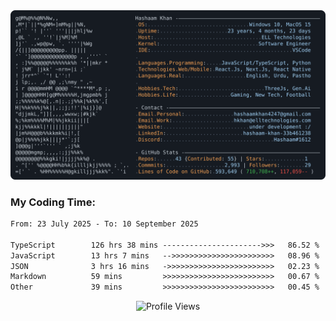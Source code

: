 <a href="https://github.com/HashaamKhan19/HashaamKhan19">
  <picture>
    <source media="(prefers-color-scheme: dark)" srcset="https://raw.githubusercontent.com/HashaamKhan19/HashaamKhan19/main/dark_mode.svg">
    <img alt="Hashaam Khan's GitHub Profile README" src="https://raw.githubusercontent.com/HashaamKhan19/HashaamKhan19/main/dark_mode.svg">
  </picture>
</a>

<h3>My Coding Time:</h1>
<!--START_SECTION:waka-->

```txt
From: 23 July 2025 - To: 10 September 2025

TypeScript        126 hrs 38 mins ---------------------->>>   86.52 %
JavaScript        13 hrs 7 mins   -->>>>>>>>>>>>>>>>>>>>>>>   08.96 %
JSON              3 hrs 16 mins   ->>>>>>>>>>>>>>>>>>>>>>>>   02.23 %
Markdown          59 mins         >>>>>>>>>>>>>>>>>>>>>>>>>   00.67 %
Other             39 mins         >>>>>>>>>>>>>>>>>>>>>>>>>   00.45 %
```

<!--END_SECTION:waka-->

<p align="center">
  <img src="https://komarev.com/ghpvc/?username=HashaamKhan19&color=grey&style=for-the-badge&abbreviated=true" alt="Profile Views"/>
</p>
